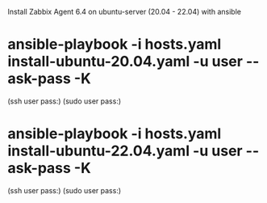 Install Zabbix Agent 6.4 on ubuntu-server (20.04 - 22.04) with ansible


#  ansible-playbook -i hosts.yaml install-ubuntu-20.04.yaml -u user --ask-pass -K
(ssh user pass:)
(sudo user pass:)
#  ansible-playbook -i hosts.yaml install-ubuntu-22.04.yaml -u user --ask-pass -K
(ssh user pass:)
(sudo user pass:)
